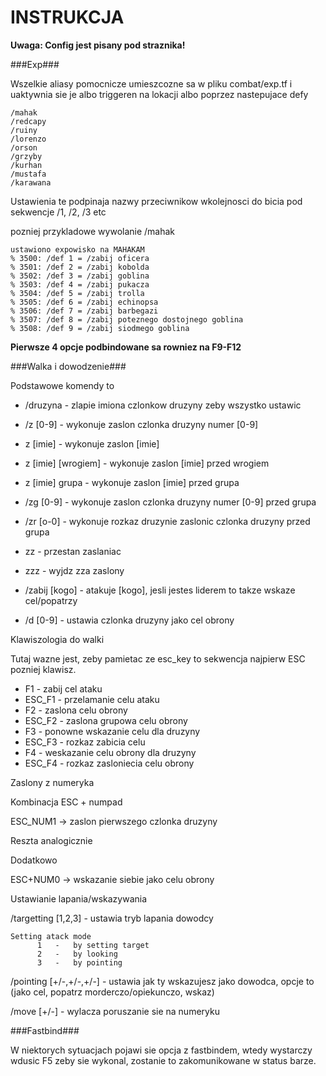 INSTRUKCJA
==========

**Uwaga: Config jest pisany pod straznika!**

###Exp###

Wszelkie aliasy pomocnicze umieszcozne sa w pliku combat/exp.tf i uaktywnia sie je albo triggeren na lokacji albo poprzez nastepujace defy

```
/mahak
/redcapy
/ruiny 
/lorenzo
/orson
/grzyby
/kurhan
/mustafa
/karawana
```

Ustawienia te podpinaja nazwy przeciwnikow  wkolejnosci do bicia pod sekwencje /1, /2, /3 etc

pozniej przykladowe wywolanie /mahak

```
ustawiono expowisko na MAHAKAM
% 3500: /def 1 = /zabij oficera
% 3501: /def 2 = /zabij kobolda
% 3502: /def 3 = /zabij goblina
% 3503: /def 4 = /zabij pukacza
% 3504: /def 5 = /zabij trolla
% 3505: /def 6 = /zabij echinopsa
% 3506: /def 7 = /zabij barbegazi
% 3507: /def 8 = /zabij poteznego dostojnego goblina
% 3508: /def 9 = /zabij siodmego goblina
```

**Pierwsze 4 opcje podbindowane sa rowniez na F9-F12**

###Walka i dowodzenie###

Podstawowe komendy to

- /druzyna - zlapie imiona czlonkow druzyny zeby wszystko ustawic
 
- /z [0-9] - wykonuje zaslon czlonka druzyny numer [0-9]
- z [imie] - wykonuje zaslon [imie]
- z [imie] [wrogiem] - wykonuje zaslon [imie] przed wrogiem
- z [imie] grupa - wykonuje zaslon [imie] przed grupa
- /zg [0-9] - wykonuje zaslon czlonka druzyny numer [0-9] przed grupa
- /zr [o-0] - wykonuje rozkaz druzynie zaslonic czlonka druzyny przed grupa
- zz - przestan zaslaniac
- zzz - wyjdz zza zaslony

- /zabij [kogo] - atakuje [kogo], jesli jestes liderem to takze wskaze cel/popatrzy

- /d [0-9] - ustawia czlonka druzyny jako cel obrony

Klawiszologia do walki

Tutaj wazne jest, zeby pamietac ze esc_key to sekwencja najpierw ESC pozniej klawisz.

- F1 - zabij cel ataku
- ESC_F1 - przelamanie celu ataku
- F2 - zaslona celu obrony
- ESC_F2 - zaslona grupowa celu obrony
- F3 - ponowne wskazanie celu dla druzyny
- ESC_F3 - rozkaz zabicia celu
- F4 - weskazanie celu obrony dla druzyny
- ESC_F4 - rozkaz zasloniecia celu obrony

Zaslony z numeryka

Kombinacja ESC + numpad

ESC_NUM1 -> zaslon pierwszego czlonka druzyny

Reszta analogicznie

Dodatkowo

ESC+NUM0 -> wskazanie siebie jako celu obrony

Ustawianie lapania/wskazywania

/targetting [1,2,3] - ustawia tryb lapania dowodcy

```
Setting atack mode
      1   -   by setting target
      2   -   by looking
      3   -   by pointing
```

/pointing [+/-,+/-,+/-] - ustawia jak ty wskazujesz jako dowodca, opcje to (jako cel, popatrz morderczo/opiekunczo, wskaz)

/move [+/-] - wylacza poruszanie sie na numeryku

###Fastbind###

W niektorych sytuacjach pojawi sie opcja z fastbindem, wtedy wystarczy wdusic F5 zeby sie wykonal, zostanie to zakomunikowane w status barze.
